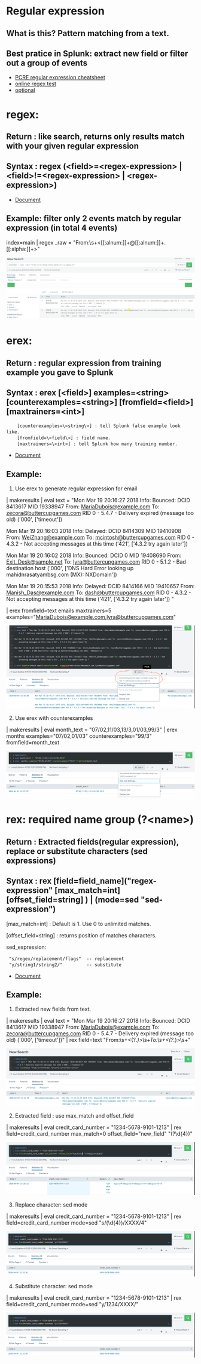 # Regular expression 
## What is this? Pattern matching from a text. 
## Best pratice in Splunk: extract new field  or filter out a group of events

* [PCRE regular expression cheatsheet](https://www.debuggex.com/cheatsheet/regex/pcre)
* [online regex test](https://regex101.com/)
* [optional](https://docs.splunk.com/Documentation/Splunk/8.0.2/Knowledge/AboutSplunkregularexpressions)

# regex:
## Return :  like search, returns only results match with your given regular expression 
## Syntax : regex (\<field>=\<regex-expression> | \<field>!=\<regex-expression> | \<regex-expression>)

* [Document](https://docs.splunk.com/Documentation/Splunk/8.0.2/SearchReference/Regex)
## Example: filter only 2 events match by regular expression (in total 4 events)

index=main | regex _raw = "From:\s+<[[:alnum:]]+@[[:alnum:]]+\.[[:alpha:]]+>"

![](image./regex1.png)

# erex:
## Return :  regular expression from training example you gave to Splunk
## Syntax : erex [\<field>] examples=\<string> [counterexamples=\<string\>] [fromfield=\<field\>] [maxtrainers=\<int>]

		[counterexamples=\<string\>] : tell Splunk false example look like.
		[fromfield=\<field\>] : field name.
		[maxtrainers=\<int>] : tell Splunk how many training number.
		
* [Document](https://docs.splunk.com/Documentation/Splunk/8.0.2/SearchReference/Erex)
## Example: 
1. Use erex to generate regular expression for email

| makeresults 
| eval text = "Mon Mar 19 20:16:27 2018 Info: Bounced: DCID 8413617 MID 19338947 From: <MariaDubois@example.com> To: <zecora@buttercupgames.com> RID 0 - 5.4.7 - Delivery expired (message too old) ('000', ['timeout']) 

Mon Mar 19 20:16:03 2018 Info: Delayed: DCID 8414309 MID 19410908 From: <WeiZhang@example.com> To: <mcintosh@buttercupgames.com> RID 0 - 4.3.2 - Not accepting messages at this time ('421', ['4.3.2 try again later']) 

Mon Mar 19 20:16:02 2018 Info: Bounced: DCID 0 MID 19408690 From: <Exit_Desk@sample.net> To: <lyra@buttercupgames.com> RID 0 - 5.1.2 - Bad destination host ('000', ['DNS Hard Error looking up mahidnrasatyambsg.com (MX):  NXDomain']) 

Mon Mar 19 20:15:53 2018 Info: Delayed: DCID 8414166 MID 19410657 From: <Manish_Das@example.com> To: <dash@buttercupgames.com> RID 0 - 4.3.2 - Not accepting messages at this time ('421', ['4.3.2 try again later']) "

| erex fromfield=text emails maxtrainers=5  examples="MariaDubois@example.com,lyra@buttercupgames.com"

![](image./erex1.png)

2. Use erex with counterexamples

| makeresults
| eval month_text =  "07/02,11/03,13/3,01/03,99/3"
| erex  months examples="07/02,01/03" counterexamples="99/3" fromfield=month_text

![](image./erex2.png)

# rex: required name group (?\<name\>)
## Return :  Extracted fields(regular expression), replace or substitute characters (sed expressions)
## Syntax : rex [field=field_name]("regex-expression" [max_match=int] [offset_field=string] ) | (mode=sed "sed-expression")

[max_match=int] : Default is 1. Use 0 to unlimited matches. 

[offset_field=string] : returns position of matches characters.

sed_expression: 

	 "s/regex/replacement/flags"  -- replacement
	 "y/string1/string2/"         -- substitute
    
* [Document](https://docs.splunk.com/Documentation/Splunk/8.0.2/SearchReference/Rex)
## Example: 

1. Extracted new fields from text.

| makeresults 
| eval text = "Mon Mar 19 20:16:27 2018 Info: Bounced: DCID 8413617 MID 19338947 From: <MariaDubois@example.com> To: <zecora@buttercupgames.com> RID 0 - 5.4.7 - Delivery expired (message too old) ('000', ['timeout'])"
| rex field=text "From:\s+<(?<from>.*)>\s+To:\s+<(?<to>.*)>\s+"

![](image./rex1.png)

2. Extracted field : use max_match and offset_field

| makeresults 
| eval credit_card_number = "1234-5678-9101-1213" 
| rex field=credit_card_number max_match=0  offset_field="new_field" "(?<digits>\d{4})"

![](image./rex2.png)


3. Replace character: sed mode

| makeresults
| eval credit_card_number = "1234-5678-9101-1213" 
| rex field=credit_card_number mode=sed "s/(\d{4})/XXXX/4"

![](image./rex4.png)

4. Substitute character: sed mode

| makeresults
| eval credit_card_number = "1234-5678-9101-1213" 
| rex field=credit_card_number mode=sed "y/1234/XXXX/"

![](image./rex4.png)
